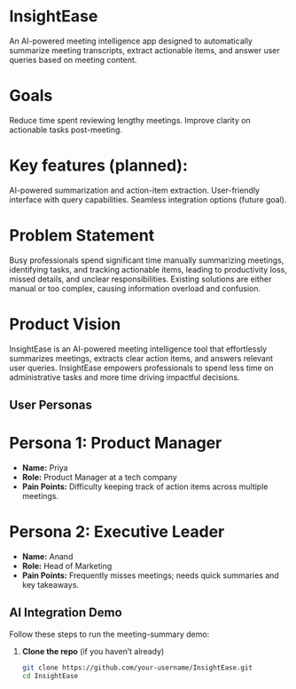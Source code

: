 # InsightEase
An AI-powered meeting intelligence app designed to automatically summarize meeting transcripts, extract actionable items, and answer user queries based on meeting content.

 # Goals
Reduce time spent reviewing lengthy meetings.
Improve clarity on actionable tasks post-meeting.

# Key features (planned):
AI-powered summarization and action-item extraction.
User-friendly interface with query capabilities.
Seamless integration options (future goal).

# Problem Statement
Busy professionals spend significant time manually summarizing meetings, identifying tasks, and tracking actionable items, leading to productivity loss, missed details, and unclear responsibilities. Existing solutions are either manual or too complex, causing information overload and confusion.

# Product Vision
InsightEase is an AI-powered meeting intelligence tool that effortlessly summarizes meetings, extracts clear action items, and answers relevant user queries. InsightEase empowers professionals to spend less time on administrative tasks and more time driving impactful decisions.

## User Personas

# Persona 1: Product Manager
- **Name:** Priya  
- **Role:** Product Manager at a tech company  
- **Pain Points:** Difficulty keeping track of action items across multiple meetings.

# Persona 2: Executive Leader
- **Name:** Anand  
- **Role:** Head of Marketing  
- **Pain Points:** Frequently misses meetings; needs quick summaries and key takeaways.

## AI Integration Demo

Follow these steps to run the meeting-summary demo:

1. **Clone the repo** (if you haven’t already)  
   ```bash
   git clone https://github.com/your-username/InsightEase.git
   cd InsightEase
